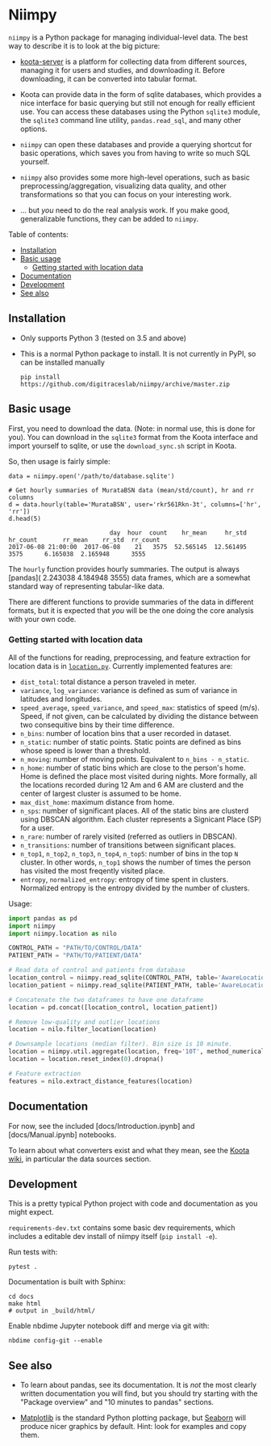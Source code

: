 # Niimpy

`niimpy` is a Python package for managing individual-level data.  The
best way to describe it is to look at the big picture:

- [koota-server](https://github.com/digitraceslab/koota-server) is a
  platform for collecting data from different sources, managing it for
  users and studies, and downloading it.  Before downloading, it can
  be converted into tabular format.

- Koota can provide data in the form of sqlite databases, which
  provides a nice interface for basic querying but still not enough
  for really efficient use.  You can access these databases using the
  Python `sqlite3` module, the `sqlite3` command line utility,
  `pandas.read_sql`, and many other options.

- `niimpy` can open these databases and provide a querying shortcut
  for basic operations, which saves you from having to write so much
  SQL yourself.

- `niimpy` also provides some more high-level operations, such as
  basic preprocessing/aggregation, visualizing data quality, and other
  transformations so that you can focus on your interesting work.

- ... but *you* need to do the real analysis work.  If you make good,
  generalizable functions, they can be added to `niimpy`.

Table of contents:

- [Installation](#installation)
- [Basic usage](#basic-usage)
  -  [Getting started with location data](#getting-started-with-location-data)
- [Documentation](#documentation)
- [Development](#development)
- [See also](#see-also)

## Installation

- Only supports Python 3 (tested on 3.5 and above)

- This is a normal Python package to install.  It is not currently in
  PyPI, so can be installed manually

  ```
  pip install https://github.com/digitraceslab/niimpy/archive/master.zip
  ```


## Basic usage

First, you need to download the data.  (Note: in normal use, this is
done for you).  You can download in the `sqlite3` format from the
Koota interface and import yourself to sqlite, or use the
`download_sync.sh` script in Koota.

So, then usage is fairly simple:

```
data = niimpy.open('/path/to/database.sqlite')

# Get hourly summaries of MurataBSN data (mean/std/count), hr and rr columns
d = data.hourly(table='MurataBSN', user='rkr561Rkn-3t', columns=['hr', 'rr'])
d.head(5)

                            day  hour  count    hr_mean     hr_std  hr_count       rr_mean    rr_std  rr_count
2017-06-08 21:00:00  2017-06-08    21   3575  52.565145  12.561495      3575      6.165038  2.165948      3555
```

The `hourly` function provides hourly summaries.  The output is always
[pandas]( 2.243038 4.184948 3555) data frames, which are a somewhat
standard way of representing tabular-like data.

There are different functions to provide summaries of the data in
different formats, but it is expected that *you* will be the one doing
the core analysis with your own code.

### Getting started with location data

All of the functions for reading, preprocessing, and feature extraction for location data is in [`location.py`](niimpy/location.py). Currently implemented features are:

- `dist_total`: total distance a person traveled in meter.
- `variance`, `log_variance`: variance is defined as sum of variance in latitudes and longitudes.
- `speed_average`, `speed_variance`, and `speed_max`: statistics of speed (m/s). Speed, if not given, can be calculated by dividing the distance between two consequitive bins by their time difference.
- `n_bins`: number of location bins that a user recorded in dataset.
- `n_static`: number of static points. Static points are defined as bins whose speed is lower than a threshold.
- `n_moving`: number of moving points. Equivalent to `n_bins - n_static`.
- `n_home`: number of static bins which are close to the person's home. Home is defined the place most visited during nights. More formally, all the locations recorded during 12 Am and 6 AM are clusterd and the center of largest cluster is assumed to be home.
- `max_dist_home`: maximum distance from home.
- `n_sps`: number of significant places. All of the static bins are clusterd using DBSCAN algorithm. Each cluster represents a Signicant Place (SP) for a user.
- `n_rare`: number of rarely visited (referred as outliers in DBSCAN).
- `n_transitions`: number of transitions between significant places.
- `n_top1`, `n_top2`, `n_top3`, `n_top4`, `n_top5`: number of bins in the top `N` cluster. In other words, `n_top1` shows the number of times the person has visited the most freqently visited place.
- `entropy`, `normalized_entropy`: entropy of time spent in clusters. Normalized entropy is the entropy divided by the number of clusters.

Usage:

```python
import pandas as pd
import niimpy
import niimpy.location as nilo

CONTROL_PATH = "PATH/TO/CONTROL/DATA"
PATIENT_PATH = "PATH/TO/PATIENT/DATA"

# Read data of control and patients from database
location_control = niimpy.read_sqlite(CONTROL_PATH, table='AwareLocation', add_group='control', tz='Europe/Helsinki')
location_patient = niimpy.read_sqlite(PATIENT_PATH, table='AwareLocation', add_group='patient', tz='Europe/Helsinki')

# Concatenate the two dataframes to have one dataframe
location = pd.concat([location_control, location_patient])

# Remove low-quality and outlier locations
location = nilo.filter_location(location)

# Downsample locations (median filter). Bin size is 10 minute.
location = niimpy.util.aggregate(location, freq='10T', method_numerical='median')
location = location.reset_index(0).dropna()

# Feature extraction
features = nilo.extract_distance_features(location)
```

## Documentation

For now, see the included [docs/Introduction.ipynb] and [docs/Manual.ipynb]
notebooks.

To learn about what converters exist and what they mean, see the
[Koota wiki](https://github.com/digitraceslab/koota-server/wiki), in
particular the data sources section.

## Development

This is a pretty typical Python project with code and documentation as
you might expect.

`requirements-dev.txt` contains some basic dev requirements, which
includes a editable dev install of niimpy itself (`pip install -e`).

Run tests with:
```
pytest .
```

Documentation is built with Sphinx:
```
cd docs
make html
# output in _build/html/
```

Enable nbdime Jupyter notebook diff and merge via git with:
```
nbdime config-git --enable
```


## See also

* To learn about pandas, see its documentation.  It is *not* the most
  clearly written documentation you will find, but you should try
  starting with the "Package overview" and "10 minutes to pandas"
  sections.

* [Matplotlib](https://matplotlib.org/) is the standard Python
  plotting package, but [Seaborn](https://seaborn.pydata.org/) will
  produce nicer graphics by default.  Hint: look for examples and copy
  them.
